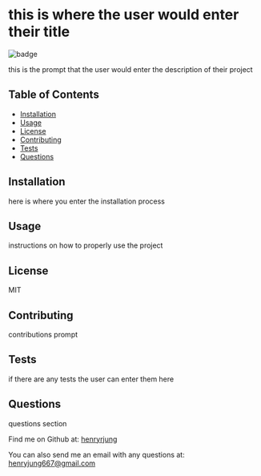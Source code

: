 
  # this is where the user would enter their title 

  ![badge](https://img.shields.io/badge/license-MIT-brightgreen)

  this is the prompt that the user would enter the description of their project

  ## Table of Contents
  * [Installation](#installation)
  * [Usage](#usage)
  * [License](#license)
  * [Contributing](#contributing)
  * [Tests](#tests)
  * [Questions](#questions)
  
  ## Installation

  here is where you enter the installation process

  ## Usage

  instructions on how to properly use the project

  ## License

  MIT

  ## Contributing

  contributions prompt

  ## Tests

  if there are any tests the user can enter them here

  ## Questions

  questions section 

  Find me on Github at: [henryrjung](https://github.com/henryrjung)

  You can also send me an email with any questions at: henryjung667@gmail.com

